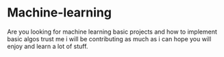 # Machine-learning
Are you looking for machine learning basic projects and how to implement basic algos trust me i will be contributing as much as i can hope you will enjoy and learn a lot of stuff. 
